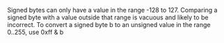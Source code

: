 Signed bytes can only have a value in the range -128 to 127. Comparing a signed byte with a value outside that range is vacuous and likely to be incorrect. To convert a signed byte b to an unsigned value in the range 0..255, use 0xff & b